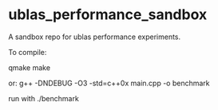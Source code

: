 ublas_performance_sandbox
=========================

A sandbox repo for ublas performance experiments.

To compile:

qmake
make

or:
g++ -DNDEBUG -O3 -std=c++0x main.cpp -o benchmark

run with ./benchmark
